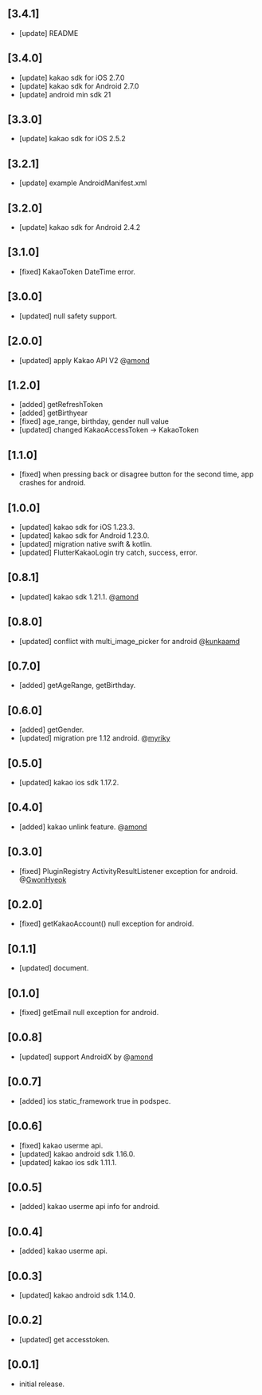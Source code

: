 ## [3.4.1]

- [update] README

## [3.4.0]

- [update] kakao sdk for iOS 2.7.0
- [update] kakao sdk for Android 2.7.0
- [update] android min sdk 21

## [3.3.0]

- [update] kakao sdk for iOS 2.5.2

## [3.2.1]

- [update] example AndroidManifest.xml

## [3.2.0]

- [update] kakao sdk for Android 2.4.2

## [3.1.0]

- [fixed] KakaoToken DateTime error.

## [3.0.0]

- [updated] null safety support.

## [2.0.0]

- [updated] apply Kakao API V2 @[amond](https://github.com/amondnet)

## [1.2.0]

- [added] getRefreshToken
- [added] getBirthyear
- [fixed] age_range, birthday, gender null value
- [updated] changed KakaoAccessToken -> KakaoToken

## [1.1.0]

- [fixed] when pressing back or disagree button for the second time, app crashes for android.

## [1.0.0]

- [updated] kakao sdk for iOS 1.23.3.
- [updated] kakao sdk for Android 1.23.0.
- [updated] migration native swift & kotlin.
- [updated] FlutterKakaoLogin try catch, success, error.

## [0.8.1]

- [updated] kakao sdk 1.21.1. @[amond](https://github.com/amondnet)

## [0.8.0]

- [updated] conflict with multi_image_picker for android @[kunkaamd](https://github.com/kunkaamd)

## [0.7.0]

- [added] getAgeRange, getBirthday.

## [0.6.0]

- [added] getGender.
- [updated] migration pre 1.12 android. @[myriky](https://github.com/myriky)

## [0.5.0]

- [updated] kakao ios sdk 1.17.2.

## [0.4.0]

- [added] kakao unlink feature. @[amond](https://github.com/amondnet)

## [0.3.0]

- [fixed] PluginRegistry ActivityResultListener exception for android. @[GwonHyeok](https://github.com/GwonHyeok)

## [0.2.0]

- [fixed] getKakaoAccount() null exception for android.

## [0.1.1]

- [updated] document.

## [0.1.0]

- [fixed] getEmail null exception for android.

## [0.0.8]

- [updated] support AndroidX by @[amond](https://github.com/amondnet)

## [0.0.7]

- [added] ios static_framework true in podspec.

## [0.0.6]

- [fixed] kakao userme api.
- [updated] kakao android sdk 1.16.0.
- [updated] kakao ios sdk 1.11.1.

## [0.0.5]

- [added] kakao userme api info for android.

## [0.0.4]

- [added] kakao userme api.

## [0.0.3]

- [updated] kakao android sdk 1.14.0.

## [0.0.2]

- [updated] get accesstoken.

## [0.0.1]

- initial release.
